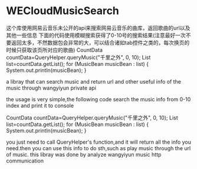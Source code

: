 # WECloudMusicSearch
这个库使用网易云音乐未公开的api来搜索网易云音乐的曲库，返回歌曲的url以及其他一些信息
下面的代码使用模糊搜索获得了0-10号的搜索结果(注意最好一次不要返回太多，不然数据包会非常的大，可以结合诸如tab控件之类的，每次换页的时候只获取该页所对应的歌曲)
CountData<MusicBean> countData=QueryHelper.queryMusic("千里之外", 0, 10);
		List<MusicBean> list=countData.getList();
		for (MusicBean musicBean : list) {
			System.out.println(musicBean);
		}


a libray that can search music and return url and other useful info of the music through wangyiyun private api

the usage is very simple,the following code search the music info from 0-10 index and print it to console

CountData<MusicBean> countData=QueryHelper.queryMusic("千里之外", 0, 10);
		List<MusicBean> list=countData.getList();
		for (MusicBean musicBean : list) {
			System.out.println(musicBean);
		}


you just need to call QueryHelper's function,and it will return all the info you need.then you can use this info to do sth,such as 
play music through the url of music.
this libray was done by analyze wangyiyun music http communication 


